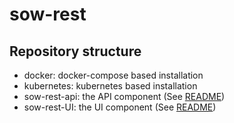 # sow-rest

## Repository structure

- docker: docker-compose based installation
- kubernetes: kubernetes based installation
- sow-rest-api: the API component (See [README](https://github.com/k8-proxy/sow-rest-api/blob/main/README.md))
- sow-rest-UI: the UI component (See [README](https://github.com/k8-proxy/sow-rest-UI/blob/develop/app/README.md))

